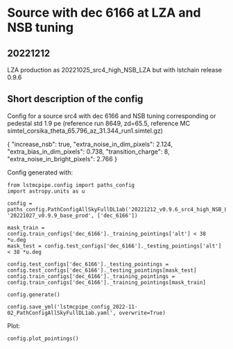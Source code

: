 # Source with dec 6166 at LZA and NSB tuning

## 20221212

LZA production as 20221025_src4_high_NSB_LZA but with lstchain release 0.9.6

## Short description of the config

Config for a source src4 with dec 6166 and NSB tuning corresponding or pedestal std 1.9 pe (reference run 8649, zd=65.5, reference MC simtel_corsika_theta_65.796_az_31.344_run1.simtel.gz)


{
  "increase_nsb": true,
  "extra_noise_in_dim_pixels": 2.124,
  "extra_bias_in_dim_pixels": 0.738,
  "transition_charge": 8,
  "extra_noise_in_bright_pixels": 2.766
}


Config generated with:
```
from lstmcpipe.config import paths_config
import astropy.units as u

config = paths_config.PathConfigAllSkyFullDL1ab('20221212_v0.9.6_src4_high_NSB_LZA', '20221027_v0.9.9_base_prod', ['dec_6166'])

mask_train = config.train_configs['dec_6166']._training_pointings['alt'] < 38 *u.deg
mask_test = config.test_configs['dec_6166']._testing_pointings['alt'] < 38 *u.deg

config.test_configs['dec_6166']._testing_pointings = config.test_configs['dec_6166']._testing_pointings[mask_test]
config.train_configs['dec_6166']._training_pointings = config.train_configs['dec_6166']._training_pointings[mask_train]

config.generate()

config.save_yml('lstmcpipe_config_2022-11-02_PathConfigAllSkyFullDL1ab.yaml', overwrite=True)

```

Plot:
```
config.plot_pointings()
```
